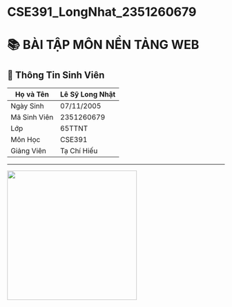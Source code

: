 # CSE391_LongNhat_2351260679
# 📚 BÀI TẬP MÔN NỀN TẢNG WEB

## 👤 Thông Tin Sinh Viên

| Họ và Tên   | Lê Sỹ Long Nhật |
|-------------|-----------------------|
| Ngày Sinh   | 07/11/2005          |
| Mã Sinh Viên| 2351260679         |
| Lớp         | 65TTNT    |
| Môn Học     | CSE391          |
| Giảng Viên  | Tạ Chí Hiếu |

---
<img src="https://media4.giphy.com/media/v1.Y2lkPTc5MGI3NjExbzZyNWo5MHF6ZTZnaTIzbml2Z2JoaW5naGZxMWRhMTAwMXo0dmU5MiZlcD12MV9pbnRlcm5hbF9naWZfYnlfaWQmY3Q9Zw/78XCFBGOlS6keY1Bil/giphy.gif" width="300"/>
